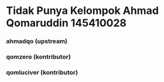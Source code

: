 # Tidak Punya Kelompok Ahmad Qomaruddin 145410028
### ahmadqo (upstream)
### qomzero (kontributor) 
### qomluciver (kontributor)
